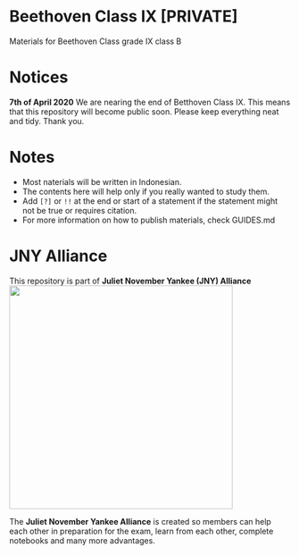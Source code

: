 # Beethoven Class IX [PRIVATE]
Materials for Beethoven Class grade IX class B  

# Notices
**7th of April 2020**
We are nearing the end of Betthoven Class IX. This means that this repository will become public soon. Please keep everything neat and tidy. Thank you.

# Notes
- Most naterials will be written in Indonesian.
- The contents here will help only if you really wanted to study them.
- Add `[?]` or `!!` at the end or start of a statement if the statement might not be true or requires citation.
- For more information on how to publish materials, check GUIDES.md

# JNY Alliance
This repository is part of **Juliet November Yankee (JNY) Alliance**  
<img src="https://i.ibb.co/BrHFvL4/JNY-Alliance-copy.jpg" alt="" height="400" style="max-width:100%;">

The **Juliet November Yankee Alliance** is created so members can help each other in preparation for the exam, learn from each other, complete notebooks and many more advantages.
